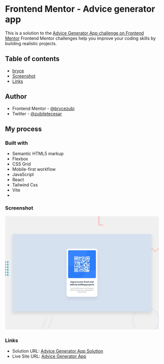 # Frontend Mentor - Advice generator app
This is a solution to the [Advice Generator App challenge on Frontend Mentor](https://www.frontendmentor.io/challenges/qr-code-component-iux_sIO_H/hub)
Frontend Mentor challenges help you improve your coding skills by building realistic projects. 

## Table of contents
- [bryce](#author)
- [Screenshot](#screenshot)
- [Links](#links)

## Author
- Frontend Mentor - [@brycezubi](https://www.frontendmentor.io/profile/brycezubi)
- Twitter - [@zubiletecesar](https://twitter.com/home)

## My process

### Built with

- Semantic HTML5 markup
- Flexbox
- CSS Grid
- Mobile-first workflow
- JavaScript
- React
- Tailwind Css
- Vite
- 

### Screenshot

![Design preview for the Advice Generator App coding challenge](https://github.com/Orisabiyi/qr-component-code/blob/main/design/desktop-preview.jpg)

### Links

- Solution URL: [Advice Generator App Solution](https://www.frontendmentor.io/solutions/advide-generator-UHCo_ROzKD)
- Live Site URL: [Advice Generator App](https://brycezubi.github.io/advice-generator-api/)
